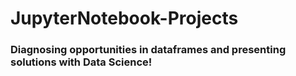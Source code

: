 # JupyterNotebook-Projects
### Diagnosing opportunities in dataframes and presenting solutions with Data Science!
